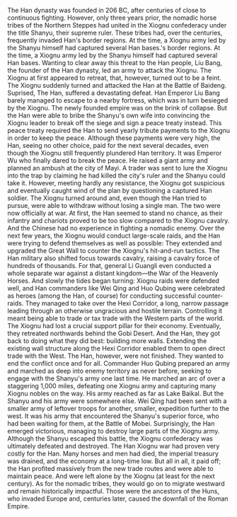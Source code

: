 The Han dynasty was founded in 206 BC, after centuries of close to continuous fighting. However, only three years prior, the nomadic horse tribes of the Northern Steppes had united in the Xiognu confederacy under the title Shanyu, their supreme ruler. These tribes had, over the centuries, frequently invaded Han's border regions. At the time, a Xiognu army led by the Shanyu himself had captured several Han bases.'s border regions. At the time, a Xiognu army led by the Shanyu himself had captured several Han bases.
Wanting to clear away this threat to the Han people, Liu Bang, the founder of the Han dynasty, led an army to attack the Xiognu. The Xiognu at first appeared to retreat, that, however, turned out to be a feint. The Xiognu suddenly turned and attacked the Han at the Battle of Baideng. Suprised, The Han, suffered a devastating defeat. Han Emperor Liu Bang barely managed to escape to a nearby fortress, which was in turn besieged by the Xiognu. The newly founded empire was on the brink of collapse.
But the Han were able to bribe the Shanyu's own wife into convincing the Xiognu  leader to break off the siege and sign a peace treaty instead. This peace treaty required the Han to send yearly tribute payments to the Xiognu in order to keep the peace. Although these payments were very high, the Han,  seeing no other choice, paid for the next several decades, even though the Xiognu still frequently plundered Han territory.
It was Emperor Wu who finally dared to break the peace. He raised a giant army and planned an ambush at the city of Mayi. A trader was sent to lure the Xiognu into the trap by claiming he had killed the city's ruler and the Shanyu could take it. However, meeting hardly any resistance, the Xiognu got suspicious and eventually caught wind of the plan by questioning a captured Han soldier. The Xiognu turned around and, even though the Han tried to pursue, were able to withdraw without losing a single man. 
The two were now officially at war. At first, the Han seemed to stand no chance, as their infantry and chariots proved to be too slow compared to the Xiognu cavalry. And the Chinese had no experience in fighting a nomadic enemy.
Over the next few years, the Xiognu would conduct large-scale raids, and the Han were trying to defend themselves as well as possible: They extended and upgraded the Great Wall to counter the Xiognu's hit-and-run tactics. The Han military also shifted focus towards cavalry, raising a cavalry force of hundreds of thousands. For that, general Li Guangli even conducted a whole separate war against a distant kingdom—the War of the Heavenly Horses.
And slowly the tides began turning: Xiognu raids were defended well, and Han commanders like Wei Qing and Huo Qubing were celebrated as heroes (among the Han, of course) for conducting successful counter-raids. They managed to take over the Hexi Corridor, a long, narrow passage leading through an otherwise ungracious and hostile terrain. Controlling it meant being able to trade or tax trade with the Western parts of the world. The Xiognu had lost a crucial support pillar for their economy. Eventually, they retreated northwards behind the Gobi Desert. And the Han, they got back to doing what they did best: building more walls. Extending the existing wall structure along the Hexi Corridor enabled them to open direct trade with the West.
The Han, however, were not finished. They wanted to end the conflict once and for all. Commander Huo Qubing prepared an army and marched as deep into enemy territory as never before, seeking to engage with the Shanyu's army one last time. He marched an arc of over a staggering 1,000 miles, defeating one Xiognu army and capturing many Xiognu nobles on the way. His army reached as far as Lake Baikal. But the Shanyu and his army were somewhere else. Wei Qing had been sent with a smaller army of leftover troops for another, smaller, expedition further to the west.  It was his army that encountered the Shanyu's superior force, who had been waiting for them, at the Battle of Mobei. Surprisingly, the Han emerged victorious, managing to destroy large parts of the Xiognu army. Although the Shanyu escaped this battle, the Xiognu confederacy was ultimately defeated and destroyed.
The Han Xiognu war had proven very costly for the Han. Many horses and men had died, the imperial treasury was drained, and the economy at a long-time low. But all in all, it paid off; the Han profited massively from the new trade routes and were able to maintain peace. And were left alone by the Xiognu (at least for the next century).
 As for the nomadic tribes, they would go on to migrate westward and remain historically impactful. Those were the ancestors of the Huns, who invaded Europe and, centuries later, caused the downfall of the Roman Empire.
